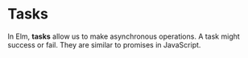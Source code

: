 # Tasks

In Elm, __tasks__ allow us to make asynchronous operations. A task might success or fail. They are similar to promises in JavaScript.

